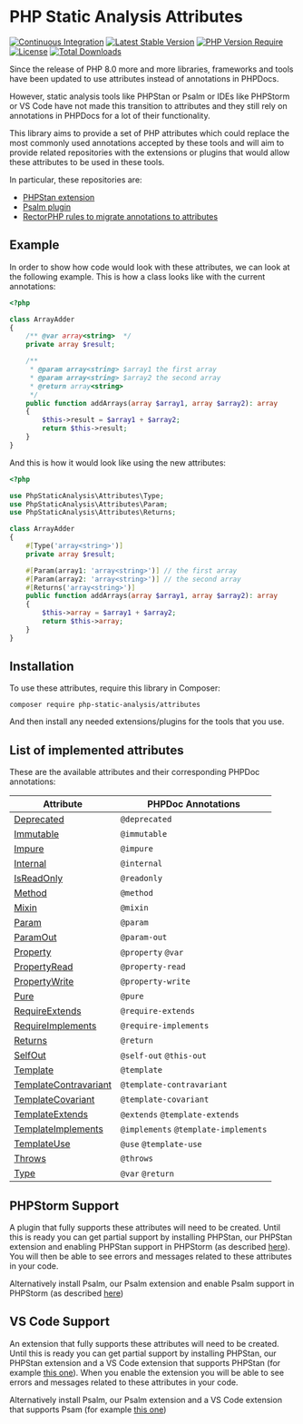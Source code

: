 # PHP Static Analysis Attributes

[![Continuous Integration](https://github.com/php-static-analysis/attributes/workflows/All%20Tests/badge.svg)](https://github.com/php-static-analysis/attributes/actions)
[![Latest Stable Version](https://poser.pugx.org/php-static-analysis/attributes/v/stable)](https://packagist.org/packages/php-static-analysis/attributes)
[![PHP Version Require](http://poser.pugx.org/php-static-analysis/attributes/require/php)](https://packagist.org/packages/php-static-analysis/attributes)
[![License](https://poser.pugx.org/php-static-analysis/attributes/license)](https://github.com/php-static-analysis/attributes/blob/main/LICENSE)
[![Total Downloads](https://poser.pugx.org/php-static-analysis/attributes/downloads)](https://packagist.org/packages/php-static-analysis/attributes/stats)

Since the release of PHP 8.0 more and more libraries, frameworks and tools have been updated to use attributes instead of annotations in PHPDocs.

However, static analysis tools like PHPStan or Psalm or IDEs like PHPStorm or VS Code have not made this transition to attributes and they still rely on annotations in PHPDocs for a lot of their functionality.

This library aims to provide a set of PHP attributes which could replace the most commonly used annotations accepted by these tools and will aim to provide related repositories with the extensions or plugins that would allow these attributes to be used in these tools.

In particular, these repositories are:

- [PHPStan extension](https://github.com/php-static-analysis/phpstan-extension)
- [Psalm plugin](https://github.com/php-static-analysis/psalm-plugin)
- [RectorPHP rules to migrate annotations to attributes](https://github.com/php-static-analysis/rector-rule)

## Example

In order to show how code would look with these attributes, we can look at the following example. This is how a class looks like with the current annotations:

```php
<?php

class ArrayAdder
{
    /** @var array<string>  */
    private array $result;

    /**
     * @param array<string> $array1 the first array
     * @param array<string> $array2 the second array
     * @return array<string>
     */
    public function addArrays(array $array1, array $array2): array
    {
        $this->result = $array1 + $array2;
        return $this->result;
    }
}
```

And this is how it would look like using the new attributes:

```php
<?php

use PhpStaticAnalysis\Attributes\Type;
use PhpStaticAnalysis\Attributes\Param;
use PhpStaticAnalysis\Attributes\Returns;

class ArrayAdder
{
    #[Type('array<string>')]
    private array $result;

    #[Param(array1: 'array<string>')] // the first array
    #[Param(array2: 'array<string>')] // the second array
    #[Returns('array<string>')]
    public function addArrays(array $array1, array $array2): array
    {
        $this->array = $array1 + $array2;
        return $this->array;
    }
}
```

## Installation

To use these attributes, require this library in Composer:

```
composer require php-static-analysis/attributes
```

And then install any needed extensions/plugins for the tools that you use.

## List of implemented attributes

These are the available attributes and their corresponding PHPDoc annotations:

| Attribute                                             | PHPDoc Annotations                   |
|-------------------------------------------------------|--------------------------------------|
| [Deprecated](doc/Deprecated.md)                       | `@deprecated`                        |
| [Immutable](doc/Immutable.md)                         | `@immutable`                         |
| [Impure](doc/Impure.md)                               | `@impure`                            |
| [Internal](doc/Internal.md)                           | `@internal`                          |
| [IsReadOnly](doc/IsReadOnly.md)                       | `@readonly`                          |
| [Method](doc/Method.md)                               | `@method`                            |
| [Mixin](doc/Mixin.md)                                 | `@mixin`                             |
| [Param](doc/Param.md)                                 | `@param`                             |
| [ParamOut](doc/ParamOut.md)                           | `@param-out`                         |
| [Property](doc/Property.md)                           | `@property` `@var`                   |
| [PropertyRead](doc/PropertyRead.md)                   | `@property-read`                     |
| [PropertyWrite](doc/PropertyWrite.md)                 | `@property-write`                    |
| [Pure](doc/Pure.md)                                   | `@pure`                              |
| [RequireExtends](doc/RequireExtends.md)               | `@require-extends`                   |
| [RequireImplements](doc/RequireImplements.md)         | `@require-implements`                |
| [Returns](doc/Returns.md)                             | `@return`                            |
| [SelfOut](doc/SelfOut.md)                             | `@self-out` `@this-out`              |
| [Template](doc/Template.md)                           | `@template`                          |
| [TemplateContravariant](doc/TemplateContravariant.md) | `@template-contravariant`            |
| [TemplateCovariant](doc/TemplateCovariant.md)         | `@template-covariant`                |
| [TemplateExtends](doc/TemplateExtends.md)             | `@extends` `@template-extends`       |
| [TemplateImplements](doc/TemplateImplements.md)       | `@implements` `@template-implements` |
| [TemplateUse](doc/TemplateUse.md)                     | `@use` `@template-use`               |
| [Throws](doc/Throws.md)                               | `@throws`                            |
| [Type](doc/Type.md)                                   | `@var` `@return`                     |

## PHPStorm Support
A plugin that fully supports these attributes will need to be created. Until this is ready you can get partial support by installing PHPStan, our PHPStan extension and enabling PHPStan support in PHPStorm (as described [here](https://www.jetbrains.com/help/phpstorm/using-phpstan.html)). You will then be able to see errors and messages related to these attributes in your code.

Alternatively install Psalm, our Psalm extension and enable Psalm support in PHPStorm (as described [here](https://www.jetbrains.com/help/phpstorm/using-psalm.html))

## VS Code Support
An extension that fully supports these attributes will need to be created. Until this is ready you can get partial support by installing PHPStan, our PHPStan extension and a VS Code extension that supports PHPStan (for example [this one](https://github.com/SanderRonde/phpstan-vscode)). When you enable the extension you will be able to see errors and messages related to these attributes in your code.

Alternatively install Psalm, our Psalm extension and a VS Code extension that supports Psam (for example [this one](https://github.com/psalm/psalm-vscode-plugin)) 

